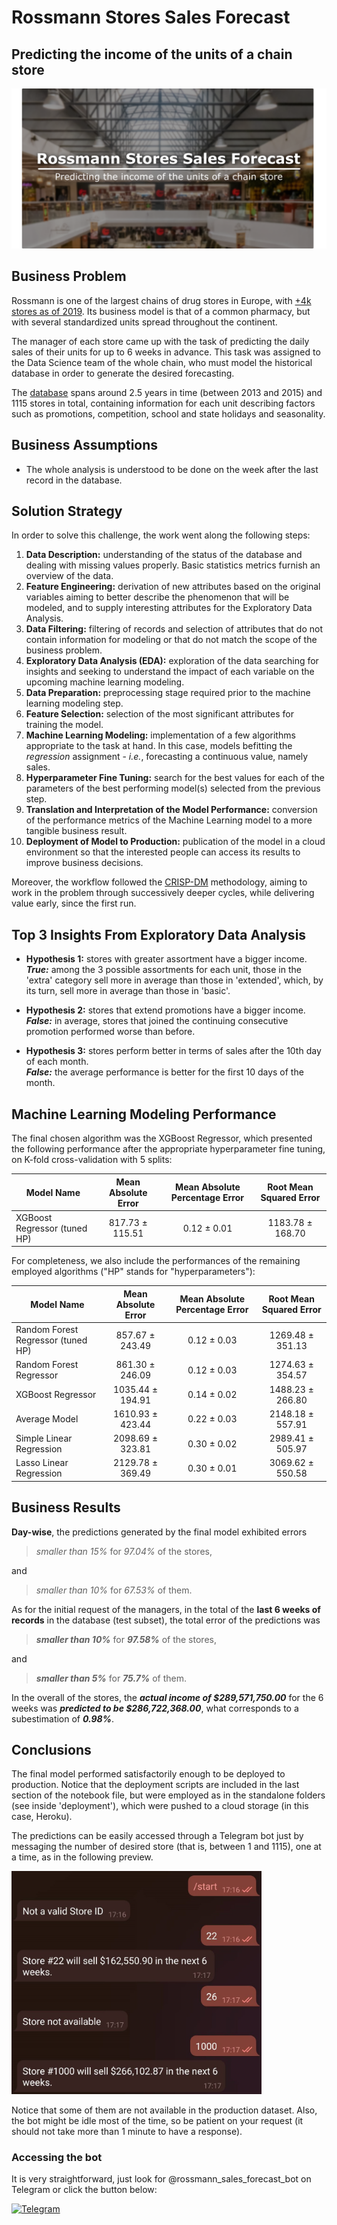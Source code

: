 # Rossmann Stores Sales Forecast

## Predicting the income of the units of a chain store

![](cover.png)

## Business Problem

Rossmann is one of the largest chains of drug stores in Europe, with [+4k stores as of 2019](https://www.retail-index.com/sectors/personalcareretailersineurope.aspx). Its business model is that of a common pharmacy, but with several standardized units spread throughout the continent.

The manager of each store came up with the task of predicting the daily sales of their units for up to 6 weeks in advance. This task was assigned to the Data Science team of the whole chain, who must model the historical database in order to generate the desired forecasting. 

The [database](https://www.kaggle.com/c/rossmann-store-sales) spans around 2.5 years in time (between 2013 and 2015) and 1115 stores in total, containing information for each unit describing factors such as promotions, competition, school and state holidays and seasonality.

## Business Assumptions

- The whole analysis is understood to be done on the week after the last record in the database.

## Solution Strategy

In order to solve this challenge, the work went along the following steps:
1. **Data Description:** understanding of the status of the database and dealing with missing values properly. Basic statistics metrics furnish an overview of the data.  
2. **Feature Engineering:** derivation of new attributes based on the original variables aiming to better describe the phenomenon that will be modeled, and to supply interesting attributes for the Exploratory Data Analysis.
3. **Data Filtering:** filtering of records and selection of attributes that do not contain information for modeling or that do not match the scope of the business problem.
4. **Exploratory Data Analysis (EDA):** exploration of the data searching for insights and seeking to understand the impact of each variable on the upcoming machine learning modeling.
5. **Data Preparation:** preprocessing stage required prior to the machine learning modeling step.
6. **Feature Selection:** selection of the most significant attributes for training the model.
7. **Machine Learning Modeling:** implementation of a few algorithms appropriate to the task at hand. In this case, models befitting the *regression* assignment - *i.e.*, forecasting a continuous value, namely sales.
8. **Hyperparameter Fine Tuning:** search for the best values for each of the parameters of the best performing model(s) selected from the previous step.
9. **Translation and Interpretation of the Model Performance:** conversion of the performance metrics of the Machine Learning model to a more tangible business result.
10. **Deployment of Model to Production:** publication of the model in a cloud environment so that the interested people can access its results to improve business decisions.

Moreover, the workflow followed the [CRISP-DM](https://www.datascience-pm.com/crisp-dm-2/) methodology, aiming to work in the problem through successively deeper cycles, while delivering value early, since the first run. 

## Top 3 Insights From Exploratory Data Analysis

- **Hypothesis 1:** stores with greater assortment have a bigger income.  
   ***True:*** among the 3 possible assortments for each unit, those in the 'extra' category sell more in average than those in 'extended', which, by its turn, sell more in average than those in 'basic'.

- **Hypothesis 2:** stores that extend promotions have a bigger income.  
   ***False:*** in average, stores that joined the continuing consecutive promotion performed worse than before.

- **Hypothesis 3:** stores perform better in terms of sales after the 10th day of each month.  
   ***False:*** the average performance is better for the first 10 days of the month.

## Machine Learning Modeling Performance

The final chosen algorithm was the XGBoost Regressor, which presented the following performance after the appropriate hyperparameter fine tuning, on K-fold cross-validation with 5 splits:  

| Model Name | Mean Absolute Error | Mean Absolute Percentage Error | Root Mean Squared Error |
| ---- | :----: | :----: | :----: |
| XGBoost Regressor (tuned HP) | 817.73 &pm; 115.51 | 0.12 &pm; 0.01 | 1183.78 &pm; 168.70 |

For completeness, we also include the performances of the remaining employed algorithms ("HP" stands for "hyperparameters"):

| Model Name | Mean Absolute Error | Mean Absolute Percentage Error | Root Mean Squared Error |
| ---- | :----: | :----: | :----: |
| Random Forest Regressor (tuned HP) | 857.67 &pm; 243.49 | 0.12 &pm; 0.03| 1269.48 &pm; 351.13 |
| Random Forest Regressor|	861.30 &pm; 246.09	| 0.12 &pm; 0.03 | 1274.63 &pm; 354.57 |
| XGBoost Regressor	| 1035.44 &pm; 194.91	| 0.14 &pm; 0.02 | 1488.23 &pm; 266.80 |
| Average Model | 1610.93 &pm; 423.44	| 0.22 &pm; 0.03 | 2148.18 &pm; 557.91 |
| Simple Linear Regression | 2098.69 &pm; 323.81 | 0.30 &pm; 0.02 | 2989.41 &pm; 505.97 |
| Lasso Linear Regression |	2129.78 &pm; 369.49 | 0.30 &pm; 0.01 | 3069.62 &pm; 550.58 |

## Business Results	

**Day-wise**, the predictions generated by the final model exhibited errors

> *smaller than 15%* for *97.04%* of the stores, 

and 

> *smaller than 10%* for *67.53%* of them.

As for the initial request of the managers, in the total of the **last 6 weeks of records** in the database (test subset), the total error of the predictions was
> ***smaller than 10%*** for ***97.58%*** of the stores,

and

> ***smaller than 5%*** for ***75.7%*** of them.

In the overall of the stores, the ***actual income of $289,571,750.00*** for the 6 weeks was ***predicted to be $286,722,368.00***, what corresponds to a subestimation of ***0.98%***.

## Conclusions

The final model performed satisfactorily enough to be deployed to production. Notice that the deployment scripts are included in the last section of the notebook file, but were employed as in the standalone folders (see inside 'deployment'), which were pushed to a cloud storage (in this case, Heroku).

The predictions can be easily accessed through a Telegram bot just by messaging the number of desired store (that is, between 1 and 1115), one at a time, as in the following preview.

<img src="deployment_bot_screenshot.jpg" width="400"/>

Notice that some of them are not available in the production dataset. Also, the bot might be idle most of the time, so be patient on your request (it should not take more than 1 minute to have a response).

### Accessing the bot

It is very straightforward, just look for @rossmann_sales_forecast_bot on Telegram or click the button below:

[<img alt="Telegram" src="https://img.shields.io/badge/Telegram-2CA5E0?style=for-the-badge&logo=telegram&logoColor=white"/>](https://t.me/rossmann_sales_forecast_bot)
